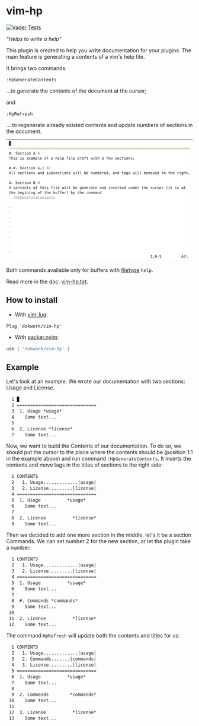 # vim-hp 

[![Vader Tests](https://github.com/dokwork/vim-hp/actions/workflows/ci.yml/badge.svg)](https://github.com/dokwork/vim-hp/actions/workflows/ci.yml)

  _"Helps to write a help"_

This plugin is created to help you write documentation for your plugins.
The main feature is generating a contents of a vim's help file.

It brings two commands:

```viml
:HpGenerateContents
```
...to generate the contents of the document at the cursor;

and 

```viml
:HpRefresh
```
... to regenerate already existed contents and update numbers of sections in the
document.

|![example](example.gif)|
|----|

Both commands available only for buffers with [filetype](https://vimhelp.org/filetype.txt.html#filetype) `help`.

Read more in the doc: [vim-hp.txt](doc/vim-hp.txt).

## How to install

* With [vim-lug](https://github.com/junegunn/vim-plug/):

```viml
Plug 'dokwork/vim-hp'
```

* With [packer.nvim](https://github.com/wbthomason/packer.nvim/):

```lua
use { 'dokwork/vim-hp' }
```

## Example

Let's look at an example. We wrote our documentation with two sections:
Usage and License. 
```
  1 ▉
  2 ==============================
  3  1. Usage *usage*
  4    Some text...
  5 
  6  2. License	*license*
  7    Some text...
```
Now, we want to build the Contents of our documentation. To do so, we should
put the cursor to the place where the contents should be (position 1:1 in the
example above) and run command `:HpGenerateContents`. It inserts the contents
and move tags in the titles of sections to the right side:
```
  1 CONTENTS
  2   1. Usage.............|usage|
  3   2. License.........|license|
  4 ==============================
  5  1. Usage	 	   *usage*
  6    Some text...
  7 
  8  2. License	         *license*
  9    Some text...
```
Then we decided to add one more section in the middle, let's it be a section
Commands. We can set number 2 for the new section, or let the plugin take a
number: 
```
  1 CONTENTS
  2   1. Usage.............|usage|
  3   2. License.........|license|
  4 ==============================
  5  1. Usage	  	   *usage*
  6    Some text...
  7 
  8  #. Commands *commands*
  9    Some text...
 10 
 11  2. License	         *license*
 12    Some text...
```
The command `HpRefresh` will update both the contents and titles for us:
```
  1 CONTENTS
  2   1. Usage.............|usage|
  3   2. Commands.......|commands|
  4   3. License.........|license|
  5 ==============================
  6  1. Usage	 	   *usage*
  7    Some text...
  8 
  9  2. Commands        *commands*
 10    Some text...
 11 
 12  3. License	         *license*
 13    Some text...
```
